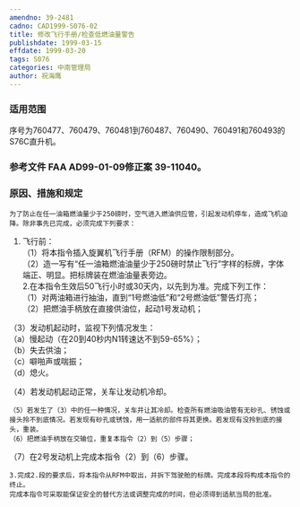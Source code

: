 ```yaml
---
amendno: 39-2481  
cadno: CAD1999-S076-02  
title: 修改飞行手册/检查低燃油量警告  
publishdate: 1999-03-15  
effdate: 1999-03-20  
tags: S076  
categories: 中南管理局  
author: 祝海鹰  
---
```

  
### 适用范围  
序号为760477、760479、760481到760487、760490、760491和760493的S76C直升机。  
  
<!--more-->  
### 参考文件    FAA AD99-01-09修正案 39-11040。  
  
### 原因、措施和规定  
    为了防止在任一油箱燃油量少于250磅时，空气进入燃油供应管，引起发动机停车，造成飞机迫降。除非事先已完成，必须完成下列要求：  
1. 飞行前：  
（1）将本指令插入旋翼机飞行手册（RFM）的操作限制部分。  
（2）造一写有“任一油箱燃油油量少于250磅时禁止飞行”字样的标牌，字体端正、明显。把标牌装在燃油油量表旁边。  
    2.在本指令生效后50飞行小时或30天内，以先到为准。完成下列工作：  
（1）对两油箱进行抽油，直到“1号燃油低”和“2号燃油低”警告灯亮；  
（2）把燃油手柄放在直接供油位，起动1号发动机；  
  
（3）发动机起动时，监视下列情况发生：  
      （a）慢起动（在20到40秒内N1转速达不到59-65%）；  
      （b）失去供油；  
      （c）噼啪声或喘振；  
      （d）熄火。  
  
（4）若发动机起动正常，关车让发动机冷却。  
  
    （5）若发生了（3）中的任一种情况，关车并让其冷却。检查所有燃油吸油管有无砂孔、锈蚀或接头拎不到底情况。若发现有砂孔或锈蚀，用一适航的部件将其更换。若发现有没拎到底的接头，重装。  
    （6）把燃油手柄放在交输位，重复本指令（2）到（5）步骤；  
（7）在2号发动机上完成本指令（2）到（6）步骤。  
  
    3.完成2.段的要求后，将本指令从RFM中取出，并拆下驾驶舱的标牌。完成本段将构成本指令的终止。  
    完成本指令可采取能保证安全的替代方法或调整完成的时间，但必须得到适航当局的批准。  
